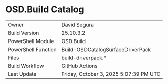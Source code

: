 ﻿# OSD.Build Catalog

| | |
|-|-|
| Owner | David Segura |
| Build Version | 25.10.3.2 |
| PowerShell Module | OSD.Build |
| PowerShell Function | Build-OSDCatalogSurfaceDriverPack |
| Files | build-driverpack.* |
| Build Workflow | GitHub Actions |
| Last Update | Friday, October 3, 2025 5:07:39 PM UTC |
